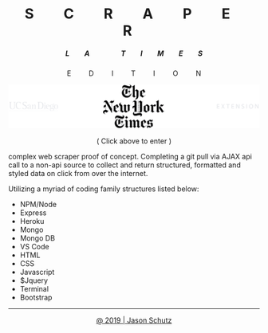 <h1 align="center">
  <span>&nbsp;&nbsp;&nbsp; S &nbsp;&nbsp;&nbsp;</span>
  <span>&nbsp;&nbsp;&nbsp; C &nbsp;&nbsp;&nbsp;</span>
  <span>&nbsp;&nbsp;&nbsp; R &nbsp;&nbsp;&nbsp;</span>
  <span>&nbsp;&nbsp;&nbsp; A &nbsp;&nbsp;&nbsp;</span>
  <span>&nbsp;&nbsp;&nbsp; P &nbsp;&nbsp;&nbsp;</span>
  <span>&nbsp;&nbsp;&nbsp; E &nbsp;&nbsp;&nbsp;</span>
  <span>&nbsp;&nbsp;&nbsp; R &nbsp;&nbsp;&nbsp;</span>
</h1>

<h5 align="center">
  <span>&nbsp;&nbsp;&nbsp; L &nbsp;&nbsp;&nbsp;</span>
  <span>&nbsp;&nbsp;&nbsp; A &nbsp;&nbsp;&nbsp;</span>
  <span>&nbsp;&nbsp;&nbsp; &nbsp; &nbsp;&nbsp;&nbsp;</span>
  <span>&nbsp;&nbsp;&nbsp; T &nbsp;&nbsp;&nbsp;</span>
  <span>&nbsp;&nbsp;&nbsp; I &nbsp;&nbsp;&nbsp;</span>
  <span>&nbsp;&nbsp;&nbsp; M &nbsp;&nbsp;&nbsp;</span>
  <span>&nbsp;&nbsp;&nbsp; E &nbsp;&nbsp;&nbsp;</span>
  <span>&nbsp;&nbsp;&nbsp; S &nbsp;&nbsp;&nbsp;</span>
</h5>

<p align="center">
  <span>&nbsp;&nbsp;&nbsp; E &nbsp;&nbsp;&nbsp;</span>
  <span>&nbsp;&nbsp;&nbsp; D &nbsp;&nbsp;&nbsp;</span>
  <span>&nbsp;&nbsp;&nbsp; I &nbsp;&nbsp;&nbsp;</span>
  <span>&nbsp;&nbsp;&nbsp; T &nbsp;&nbsp;&nbsp;</span>
  <span>&nbsp;&nbsp;&nbsp; I &nbsp;&nbsp;&nbsp;</span>
  <span>&nbsp;&nbsp;&nbsp; O &nbsp;&nbsp;&nbsp;</span>
  <span>&nbsp;&nbsp;&nbsp; N &nbsp;&nbsp;&nbsp;</span>
</p>
<a href='https://scraper2019.herokuapp.com/' target="_blank">
<img src="https://raw.githubusercontent.com/rogueathletic/scraper/master/public/assets/images/nyt-scraper-gif-final.gif">
</a>
<p align="center">( Click above to enter )</p>

<p>complex web scraper proof of concept. Completing a git pull via AJAX api call to a non-api source to collect and return structured, formatted and styled data on click from over the internet. </p>

Utilizing a myriad of coding family structures listed below:

 - NPM/Node
 - Express
 - Heroku
 - Mongo
 - Mongo DB
 - VS Code
 - HTML
 - CSS
 - Javascript
 - $Jquery
 - Terminal
 - Bootstrap
<hr>
<p align="center"><a href="mailto:jason@skunkworksweb.io">@ 2019 | Jason Schutz</a></p>
